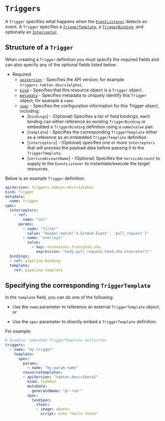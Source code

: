 <!--
---
linkTitle: "Trigger"
weight: 9
---
-->
# `Triggers`

A `Trigger` specifies what happens when the [`EventListener`](./eventlisteners.md) detects an event. A `Trigger` specifies a [`TriggerTemplate`](./triggertemplates.md),
a [`TriggerBinding`](./triggerbindings.md), and optionally an [`Interceptor`](./eventlisteners.md#interceptors).

## Structure of a `Trigger`

When creating a `Trigger` definition you must specify the required fields and can also specify any of the optional fields listed below:

- Required:
  - [`apiVersion`][kubernetes-overview] - Specifies the API version; for example `triggers.tekton.dev/v1alpha1`.
  - [`kind`][kubernetes-overview] - Specifies that this resource object is a `Trigger` object.
  - [`metadata`][kubernetes-overview] - Specifies metadata to uniquely identify this `Trigger` object; for example a `name`.
  - [`spec`][kubernetes-overview] - Specifies the configuration information for this Trigger object, including:
    - [`bindings`] - (Optional) Specifies a list of field bindings; each binding can either reference an existing `TriggerBinding` or embedded a `TriggerBinding`
                     definition using a `name`/`value` pair.
    - [`template`] - Specifies the corresponding `TriggerTemplate` either as a reference as an embedded `TriggerTemplate` definition.
    - [`interceptors`] - (Optional) specifies one or more `Interceptors` that will process the payload data before passing it to the `TriggerTemplate`.
    - [`serviceAccountName`] - (Optional) Specifies the `ServiceAccount` to supply to the `EventListener` to instantiate/execute the target resources.

Below is an example `Trigger` definition:

<!-- FILE: examples/trigger-ref/trigger.yaml -->
```YAML
apiVersion: triggers.tekton.dev/v1alpha1
kind: Trigger
metadata:
  name: trigger
spec:
  interceptors:
    - ref:
        name: "cel"
      params:
        - name: "filter"
          value: "header.match('X-GitHub-Event', 'pull_request')"
        - name: "overlays"
          value:
            - key: extensions.truncated_sha
              expression: "body.pull_request.head.sha.truncate(7)"
  bindings:
  - ref: pipeline-binding
  template:
    ref: pipeline-template
```

## Specifying the corresponding `TriggerTemplate`

In the `template` field,  you can do one of the following:

* Use the `name` parameter to reference an external `TriggerTemplate` object, or

* Use the `spec` parameter to directly embed a `TriggerTemplate` definition.

For example:

```yaml
# Example: embedded TriggerTemplate definition
triggers:
  - name: "my-trigger"
    template:
      spec: 
        params:
          - name: "my-param-name"
        resourcetemplates:
        - apiVersion: "tekton.dev/v1beta1"
          kind: TaskRun
          metadata:
            generateName: "pr-run-"
          spec:
            taskSpec:
              steps:
              - image: ubuntu
                script: echo "hello there"
```

[kubernetes-overview]:
  https://kubernetes.io/docs/concepts/overview/working-with-objects/kubernetes-objects/#required-fields

